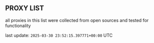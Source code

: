 ## PROXY LIST

all proxies in this list were collected from open sources and tested for functionality

last update: `2025-03-30 23:52:15.397771+00:00` UTC
